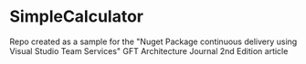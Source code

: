 # SimpleCalculator
Repo created as a sample for the "Nuget Package continuous delivery using Visual Studio Team Services" GFT Architecture Journal 2nd Edition article
